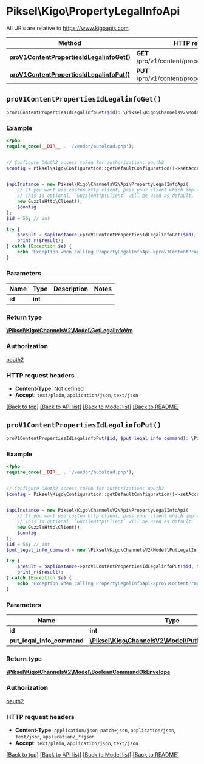 # Piksel\Kigo\PropertyLegalInfoApi

All URIs are relative to https://www.kigoapis.com.

Method | HTTP request | Description
------------- | ------------- | -------------
[**proV1ContentPropertiesIdLegalinfoGet()**](PropertyLegalInfoApi.md#proV1ContentPropertiesIdLegalinfoGet) | **GET** /pro/v1/content/properties/{id}/legalinfo | 
[**proV1ContentPropertiesIdLegalinfoPut()**](PropertyLegalInfoApi.md#proV1ContentPropertiesIdLegalinfoPut) | **PUT** /pro/v1/content/properties/{id}/legalinfo | 


## `proV1ContentPropertiesIdLegalinfoGet()`

```php
proV1ContentPropertiesIdLegalinfoGet($id): \Piksel\Kigo\ChannelsV2\Model\GetLegalInfoVm
```



### Example

```php
<?php
require_once(__DIR__ . '/vendor/autoload.php');


// Configure OAuth2 access token for authorization: oauth2
$config = Piksel\Kigo\Configuration::getDefaultConfiguration()->setAccessToken('YOUR_ACCESS_TOKEN');


$apiInstance = new Piksel\Kigo\ChannelsV2\Api\PropertyLegalInfoApi(
    // If you want use custom http client, pass your client which implements `GuzzleHttp\ClientInterface`.
    // This is optional, `GuzzleHttp\Client` will be used as default.
    new GuzzleHttp\Client(),
    $config
);
$id = 56; // int

try {
    $result = $apiInstance->proV1ContentPropertiesIdLegalinfoGet($id);
    print_r($result);
} catch (Exception $e) {
    echo 'Exception when calling PropertyLegalInfoApi->proV1ContentPropertiesIdLegalinfoGet: ', $e->getMessage(), PHP_EOL;
}
```

### Parameters

Name | Type | Description  | Notes
------------- | ------------- | ------------- | -------------
 **id** | **int**|  |

### Return type

[**\Piksel\Kigo\ChannelsV2\Model\GetLegalInfoVm**](../Model/GetLegalInfoVm.md)

### Authorization

[oauth2](../../README.md#oauth2)

### HTTP request headers

- **Content-Type**: Not defined
- **Accept**: `text/plain`, `application/json`, `text/json`

[[Back to top]](#) [[Back to API list]](../../README.md#endpoints)
[[Back to Model list]](../../README.md#models)
[[Back to README]](../../README.md)

## `proV1ContentPropertiesIdLegalinfoPut()`

```php
proV1ContentPropertiesIdLegalinfoPut($id, $put_legal_info_command): \Piksel\Kigo\ChannelsV2\Model\BooleanCommandOkEnvelope
```



### Example

```php
<?php
require_once(__DIR__ . '/vendor/autoload.php');


// Configure OAuth2 access token for authorization: oauth2
$config = Piksel\Kigo\Configuration::getDefaultConfiguration()->setAccessToken('YOUR_ACCESS_TOKEN');


$apiInstance = new Piksel\Kigo\ChannelsV2\Api\PropertyLegalInfoApi(
    // If you want use custom http client, pass your client which implements `GuzzleHttp\ClientInterface`.
    // This is optional, `GuzzleHttp\Client` will be used as default.
    new GuzzleHttp\Client(),
    $config
);
$id = 56; // int
$put_legal_info_command = new \Piksel\Kigo\ChannelsV2\Model\PutLegalInfoCommand(); // \Piksel\Kigo\ChannelsV2\Model\PutLegalInfoCommand

try {
    $result = $apiInstance->proV1ContentPropertiesIdLegalinfoPut($id, $put_legal_info_command);
    print_r($result);
} catch (Exception $e) {
    echo 'Exception when calling PropertyLegalInfoApi->proV1ContentPropertiesIdLegalinfoPut: ', $e->getMessage(), PHP_EOL;
}
```

### Parameters

Name | Type | Description  | Notes
------------- | ------------- | ------------- | -------------
 **id** | **int**|  |
 **put_legal_info_command** | [**\Piksel\Kigo\ChannelsV2\Model\PutLegalInfoCommand**](../Model/PutLegalInfoCommand.md)|  | [optional]

### Return type

[**\Piksel\Kigo\ChannelsV2\Model\BooleanCommandOkEnvelope**](../Model/BooleanCommandOkEnvelope.md)

### Authorization

[oauth2](../../README.md#oauth2)

### HTTP request headers

- **Content-Type**: `application/json-patch+json`, `application/json`, `text/json`, `application/_*+json`
- **Accept**: `text/plain`, `application/json`, `text/json`

[[Back to top]](#) [[Back to API list]](../../README.md#endpoints)
[[Back to Model list]](../../README.md#models)
[[Back to README]](../../README.md)
